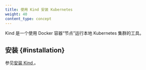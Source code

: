 ```yaml
---
title: 使用 Kind 安装 Kubernetes
weight: 40
content_type: concept
---
```


<!-- overview -->
<!--
Kind is a tool for running local Kubernetes clusters using Docker container "nodes".
-->

Kind 是一个使用 Docker 容器“节点”运行本地 Kubernetes 集群的工具。

<!-- body -->
<!--
## Installation

See [Installing Kind](https://kind.sigs.k8s.io/docs/user/quick-start/).
-->

## 安装  {#installation}

参见[安装 Kind ](https://kind.sigs.k8s.io/docs/user/quick-start/)。
